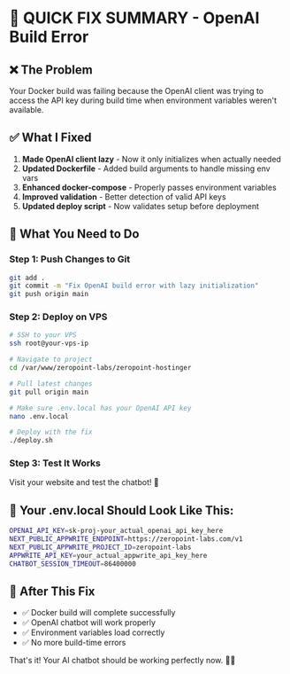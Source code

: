 # 🎯 QUICK FIX SUMMARY - OpenAI Build Error

## ❌ The Problem
Your Docker build was failing because the OpenAI client was trying to access the API key during build time when environment variables weren't available.

## ✅ What I Fixed

1. **Made OpenAI client lazy** - Now it only initializes when actually needed
2. **Updated Dockerfile** - Added build arguments to handle missing env vars
3. **Enhanced docker-compose** - Properly passes environment variables
4. **Improved validation** - Better detection of valid API keys
5. **Updated deploy script** - Now validates setup before deployment

## 🚀 What You Need to Do

### Step 1: Push Changes to Git
```bash
git add .
git commit -m "Fix OpenAI build error with lazy initialization"
git push origin main
```

### Step 2: Deploy on VPS
```bash
# SSH to your VPS
ssh root@your-vps-ip

# Navigate to project
cd /var/www/zeropoint-labs/zeropoint-hostinger

# Pull latest changes
git pull origin main

# Make sure .env.local has your OpenAI API key
nano .env.local

# Deploy with the fix
./deploy.sh
```

### Step 3: Test It Works
Visit your website and test the chatbot! 🎉

## 🔧 Your .env.local Should Look Like This:
```bash
OPENAI_API_KEY=sk-proj-your_actual_openai_api_key_here
NEXT_PUBLIC_APPWRITE_ENDPOINT=https://zeropoint-labs.com/v1
NEXT_PUBLIC_APPWRITE_PROJECT_ID=zeropoint-labs
APPWRITE_API_KEY=your_actual_appwrite_api_key_here
CHATBOT_SESSION_TIMEOUT=86400000
```

## 🎉 After This Fix
- ✅ Docker build will complete successfully
- ✅ OpenAI chatbot will work properly
- ✅ Environment variables load correctly
- ✅ No more build-time errors

That's it! Your AI chatbot should be working perfectly now. 🤖✨ 